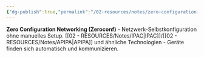 ```yaml
---
{"dg-publish":true,"permalink":"/02-resources/notes/zero-configuration-networking/","tags":["netzwerk/automatisch","konfiguration/null"],"noteIcon":"","updated":"2025-09-05T10:12:32.000+02:00"}
---
```



**Zero Configuration Networking (Zeroconf)** - Netzwerk-Selbstkonfiguration ohne manuelles Setup.
[[02 - RESOURCES/Notes/IPAC\|IPAC]]/[[02 - RESOURCES/Notes/APIPA\|APIPA]] und ähnliche Technologien - Geräte finden sich automatisch und kommunizieren.